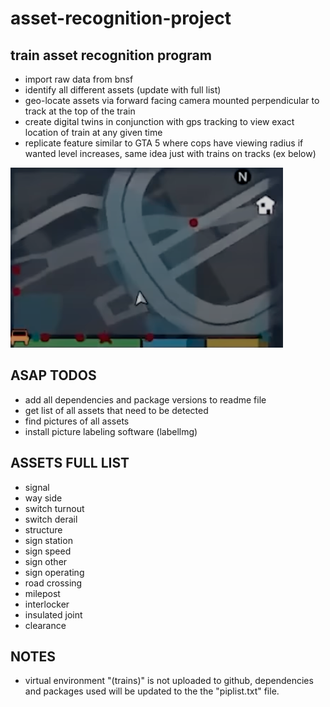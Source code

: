 # asset-recognition-project

## train asset recognition program


- import raw data from bnsf
- identify all different assets (update with full list)
- geo-locate assets via forward facing camera mounted perpendicular to track at the top of the train
- create digital twins in conjunction with gps tracking to view exact location of train at any given time
- replicate feature similar to GTA 5 where cops have viewing radius if wanted level increases, same idea just with trains on tracks (ex below)

![gta wanted minimap and cops location with sector](https://github.com/rushisy/asset-recognition-project/blob/main/gta%20wanted.png)


## ASAP TODOS

- add all dependencies and package versions to readme file
- get list of all assets that need to be detected
- find pictures of all assets
- install picture labeling software (labellmg)

## ASSETS FULL LIST

- signal
- way side
- switch turnout
- switch derail
- structure
- sign station
- sign speed
- sign other
- sign operating
- road crossing
- milepost
- interlocker
- insulated joint
- clearance

## NOTES

- virtual environment "(trains)" is not uploaded to github, dependencies and packages used will be updated to the the "piplist.txt" file.